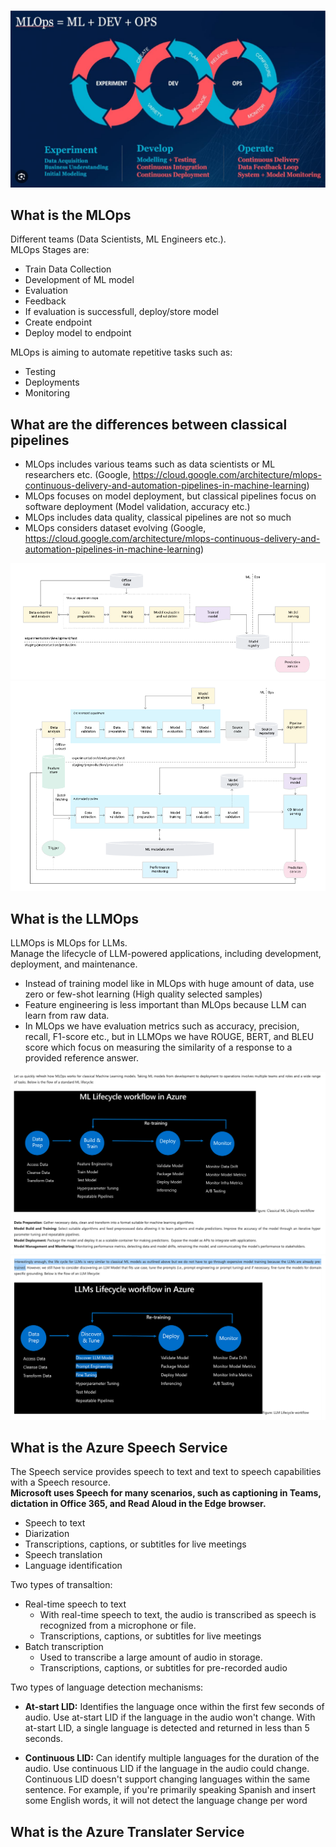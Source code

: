 ![MLOps Diagram](images/mlops_diagram2.png)
## What is the MLOps ##
Different teams (Data Scientists, ML Engineers etc.).       
MLOps Stages are:    
* Train Data Collection
* Development of ML model
* Evaluation
* Feedback
* If evaluation is successfull, deploy/store model 
* Create endpoint 
* Deploy model to endpoint
       
MLOps is aiming to automate repetitive tasks such as:
* Testing
* Deployments
* Monitoring       
      
## What are the differences between classical pipelines ##
* MLOps includes various teams such as data scientists or ML researchers etc. (Google, https://cloud.google.com/architecture/mlops-continuous-delivery-and-automation-pipelines-in-machine-learning)
* MLOps focuses on model deployment, but classical pipelines focus on software deployment (Model validation, accuracy etc.)
* MLOps includes data quality, classical pipelines are not so much
* MLOps considers dataset evolving (Google, https://cloud.google.com/architecture/mlops-continuous-delivery-and-automation-pipelines-in-machine-learning)

![MLOps Diagram 2 - Google](images/mlops_diagram3.png)
![MLOps Diagram 3 - Google](images/mlops_diagram4.png)

## What is the LLMOps ##
LLMOps is MLOps for LLMs.      
Manage the lifecycle of LLM-powered applications, including development, deployment, and maintenance.    
      
* Instead of training model like in MLOps with huge amount of data, use zero or few-shot learning (High quality selected samples)
* Feature engineering is less important than MLOps because LLM can learn from raw data.
* In MLOps we have evaluation metrics such as accuracy, precision, recall, F1-score etc., but in LLMOps we have ROUGE, BERT, and BLEU score which focus on measuring the similarity of a response to a provided reference answer.

![MLOps - Microsoft](images/llmops_vs_mlops1.png)
![LLMOps - Microsoft](images/llmops_vs_mlops_2.png)

## What is the Azure Speech Service ##
The Speech service provides speech to text and text to speech capabilities with a Speech resource.          
**Microsoft uses Speech for many scenarios, such as captioning in Teams, dictation in Office 365, and Read Aloud in the Edge browser.**
* Speech to text
* Diarization
* Transcriptions, captions, or subtitles for live meetings
* Speech translation
* Language identification

Two types of transaltion:
* Real-time speech to text
  * With real-time speech to text, the audio is transcribed as speech is recognized from a microphone or file.
  * Transcriptions, captions, or subtitles for live meetings
* Batch transcription
  * Used to transcribe a large amount of audio in storage.
  * Transcriptions, captions, or subtitles for pre-recorded audio

Two types of language detection mechanisms: 
* **At-start LID:** Identifies the language once within the first few seconds of audio. 
Use at-start LID if the language in the audio won't change. 
With at-start LID, a single language is detected and returned in less than 5 seconds.
        
* **Continuous LID:** Can identify multiple languages for the duration of the audio. 
Use continuous LID if the language in the audio could change. 
Continuous LID doesn't support changing languages within the same sentence. 
For example, if you're primarily speaking Spanish and insert some English words, it will not detect the language change per word

## What is the Azure Translater Service ##

